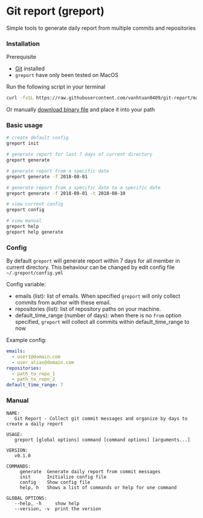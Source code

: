 # Git report (greport)

Simple tools to generate daily report from multiple commits and repositories

### Installation

Prerequisite

- [Git](https://git-scm.com/) installed
- `greport` have only been tested on MacOS

Run the following script in your terminal

```sh
curl -fsSL https://raw.githubusercontent.com/vanhtuan0409/git-report/master/install | sh
```

Or manually [download binary file](https://github.com/vanhtuan0409/git-report/releases) and place it into your path

### Basic usage

```sh
# create default config
greport init

# generate report for last 7 days of current directory
greport generate

# generate report from a specific date
greport generate -f 2018-08-01

# generate report from a specific date to a specific date
greport generate -f 2018-08-01 -t 2018-08-10

# view current config
greport config

# view manual
greport help
greport help generate
```

### Config

By default `greport` will generate report within 7 days for all member in current directory. This behaviour can be changed by edit config file `~/.greport/config.yml`

Config variable:

- emails (list): list of emails. When specified `greport` will only collect commits from author with these email.
- repositories (list): list of repository paths on your machine.
- default_time_range (number of days): when there is no `from` option specified, `greport` will collect all commits within default_time_range to now

Example config:

```yml
emails:
  - user1@domain.com
  - user_alias@domain.com
repositories:
  - path_to_repo_1
  - path_to_repo_2
default_time_range: 7
```

### Manual

```
NAME:
   Git Report - Collect git commit messages and organize by days to create a daily report

USAGE:
   greport [global options] command [command options] [arguments...]

VERSION:
   v0.1.0

COMMANDS:
     generate  Generate daily report from commit messages
     init      Initialize config file
     config    Show config file
     help, h   Shows a list of commands or help for one command

GLOBAL OPTIONS:
   --help, -h     show help
   --version, -v  print the version
```

